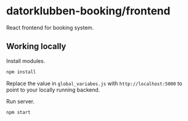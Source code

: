 # datorklubben-booking/frontend

React frontend for booking system.

## Working locally

Install modules.

```bash
npm install
```

Replace the value in `global_variabes.js` with `http://localhost:5000` to point to your locally running backend.

Run server.

```bash
npm start
```
